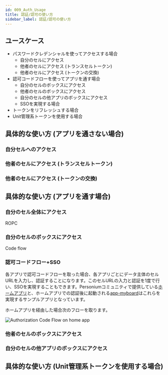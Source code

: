 ```yaml
---
id: 009_Auth_Usage
title: 認証/認可の使い方
sidebar_label: 認証/認可の使い方
---
```


## ユースケース

- パスワードクレデンシャルを使ってアクセスする場合
  - 自分のセルにアクセス
  - 他者のセルにアクセス (トランスセルトークン)
  - 他者のセルにアクセス (トークンの交換)
- 認可コードフローを使ってアプリを通す場合
  - 自分のセルのボックスにアクセス
  - 他者のセルのボックスにアクセス
  - 自分のセルの他アプリのボックスにアクセス
  - SSOを実現する場合
- トークンをリフレッシュする場合
- Unit管理系トークンを使用する場合

## 具体的な使い方 (アプリを通さない場合)

### 自分セルへのアクセス

### 他者のセルにアクセス (トランスセルトークン)

### 他者のセルにアクセス (トークンの交換)

## 具体的な使い方 (アプリを通す場合)

### 自分のセル全体にアクセス

ROPC

### 自分のセルのボックスにアクセス

Code flow

### 認可コードフロー+SSO

各アプリで認可コードフローを取った場合、各アプリごとにデータ主体のセルURLを入力し、認証することになります。このセルURLの入力と認証を1度で行い、SSOを実現することもできます。Personiumコミュニティで提供している[ホームアプリ](https://github.com/personium/app-cc-home)と、ホームアプリでの認証後に起動される[app-myboard](https://github.com/personium/app-myboard)はこれらを実現するサンプルアプリとなっています。

ホームアプリを経由した場合次のフローを取ります。

![Authorization Code Flow on home app](assets/auth/personium-authz-code-flow-home-app/personium-authz-code-flow.png)

### 他者のセルのボックスにアクセス

### 自分のセルの他アプリのボックスにアクセス

## 具体的な使い方 (Unit管理系トークンを使用する場合)
